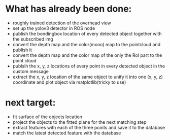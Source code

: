 # What has already been done:
* roughly trained detection of the overhead view
* set up the yolov3 detector in ROS node
* publish the bondingbox location of every detected object together with the subscribed img 
* convert the depth map and the color(mono) map to the pointcloud and publish it
* convert the depth map and the color map of the only the RoI part to the point cloud
* publsih the x, y, z locations of every point in every detected object in the custom message
* extract the x, y, z location of the same object to unify it into one (x, y, z) coordinate and plot object via matplotlib(tricky to use)



# next target:
* fit surface of the objects location
* project the objects to the fitted plane for the next matching step
* extract features with each of the three points and save it to the database
* match the latest detected feature with the database